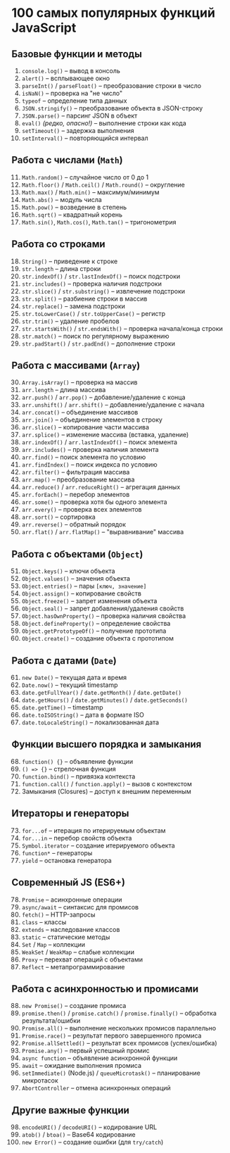 # 100 самых популярных функций JavaScript

## Базовые функции и методы
1. `console.log()` – вывод в консоль
2. `alert()` – всплывающее окно
3. `parseInt()` / `parseFloat()` – преобразование строки в число
4. `isNaN()` – проверка на "не число"
5. `typeof` – определение типа данных
6. `JSON.stringify()` – преобразование объекта в JSON-строку
7. `JSON.parse()` – парсинг JSON в объект
8. `eval()` *(редко, опасно!)* – выполнение строки как кода
9. `setTimeout()` – задержка выполнения
10. `setInterval()` – повторяющийся интервал

## Работа с числами (`Math`)
11. `Math.random()` – случайное число от 0 до 1
12. `Math.floor()` / `Math.ceil()` / `Math.round()` – округление
13. `Math.max()` / `Math.min()` – максимум/минимум
14. `Math.abs()` – модуль числа
15. `Math.pow()` – возведение в степень
16. `Math.sqrt()` – квадратный корень
17. `Math.sin()`, `Math.cos()`, `Math.tan()` – тригонометрия

## Работа со строками
18. `String()` – приведение к строке
19. `str.length` – длина строки
20. `str.indexOf()` / `str.lastIndexOf()` – поиск подстроки
21. `str.includes()` – проверка наличия подстроки
22. `str.slice()` / `str.substring()` – извлечение подстроки
23. `str.split()` – разбиение строки в массив
24. `str.replace()` – замена подстроки
25. `str.toLowerCase()` / `str.toUpperCase()` – регистр
26. `str.trim()` – удаление пробелов
27. `str.startsWith()` / `str.endsWith()` – проверка начала/конца строки
28. `str.match()` – поиск по регулярному выражению
29. `str.padStart()` / `str.padEnd()` – дополнение строки

## Работа с массивами (`Array`)
30. `Array.isArray()` – проверка на массив
31. `arr.length` – длина массива
32. `arr.push()` / `arr.pop()` – добавление/удаление с конца
33. `arr.unshift()` / `arr.shift()` – добавление/удаление с начала
34. `arr.concat()` – объединение массивов
35. `arr.join()` – объединение элементов в строку
36. `arr.slice()` – копирование части массива
37. `arr.splice()` – изменение массива (вставка, удаление)
38. `arr.indexOf()` / `arr.lastIndexOf()` – поиск элемента
39. `arr.includes()` – проверка наличия элемента
40. `arr.find()` – поиск элемента по условию
41. `arr.findIndex()` – поиск индекса по условию
42. `arr.filter()` – фильтрация массива
43. `arr.map()` – преобразование массива
44. `arr.reduce()` / `arr.reduceRight()` – агрегация данных
45. `arr.forEach()` – перебор элементов
46. `arr.some()` – проверка хотя бы одного элемента
47. `arr.every()` – проверка всех элементов
48. `arr.sort()` – сортировка
49. `arr.reverse()` – обратный порядок
50. `arr.flat()` / `arr.flatMap()` – "выравнивание" массива

## Работа с объектами (`Object`)
51. `Object.keys()` – ключи объекта
52. `Object.values()` – значения объекта
53. `Object.entries()` – пары `[ключ, значение]`
54. `Object.assign()` – копирование свойств
55. `Object.freeze()` – запрет изменения объекта
56. `Object.seal()` – запрет добавления/удаления свойств
57. `Object.hasOwnProperty()` – проверка наличия свойства
58. `Object.defineProperty()` – определение свойства
59. `Object.getPrototypeOf()` – получение прототипа
60. `Object.create()` – создание объекта с прототипом

## Работа с датами (`Date`)
61. `new Date()` – текущая дата и время
62. `Date.now()` – текущий timestamp
63. `date.getFullYear()` / `date.getMonth()` / `date.getDate()`
64. `date.getHours()` / `date.getMinutes()` / `date.getSeconds()`
65. `date.getTime()` – timestamp
66. `date.toISOString()` – дата в формате ISO
67. `date.toLocaleString()` – локализованная дата

## Функции высшего порядка и замыкания
68. `function() {}` – объявление функции
69. `() => {}` – стрелочная функция
70. `function.bind()` – привязка контекста
71. `function.call()` / `function.apply()` – вызов с контекстом
72. Замыкания (Closures) – доступ к внешним переменным

## Итераторы и генераторы
73. `for...of` – итерация по итерируемым объектам
74. `for...in` – перебор свойств объекта
75. `Symbol.iterator` – создание итерируемого объекта
76. `function*` – генераторы
77. `yield` – остановка генератора

## Современный JS (ES6+)
78. `Promise` – асинхронные операции
79. `async/await` – синтаксис для промисов
80. `fetch()` – HTTP-запросы
81. `class` – классы
82. `extends` – наследование классов
83. `static` – статические методы
84. `Set` / `Map` – коллекции
85. `WeakSet` / `WeakMap` – слабые коллекции
86. `Proxy` – перехват операций с объектами
87. `Reflect` – метапрограммирование

## Работа с асинхронностью и промисами
88. `new Promise()` – создание промиса
89. `promise.then()` / `promise.catch()` / `promise.finally()` – обработка результата/ошибки
90. `Promise.all()` – выполнение нескольких промисов параллельно
91. `Promise.race()` – результат первого завершенного промиса
92. `Promise.allSettled()` – результат всех промисов (успех/ошибка)
93. `Promise.any()` – первый успешный промис
94. `async function` – объявление асинхронной функции
95. `await` – ожидание выполнения промиса
96. `setImmediate()` (Node.js) / `queueMicrotask()` – планирование микротасок
97. `AbortController` – отмена асинхронных операций


## Другие важные функции
98. `encodeURI()` / `decodeURI()` – кодирование URL
99. `atob()` / `btoa()` – Base64 кодирование
100. `new Error()` – создание ошибки (для `try/catch`)  